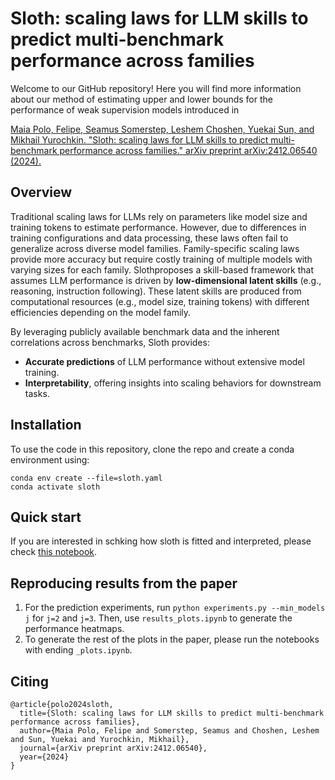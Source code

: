 # Sloth: scaling laws for LLM skills to predict multi-benchmark performance across families

Welcome to our GitHub repository! Here you will find more information about our method of estimating upper and lower bounds for the performance of weak supervision models introduced in

[Maia Polo, Felipe, Seamus Somerstep, Leshem Choshen, Yuekai Sun, and Mikhail Yurochkin. "Sloth: scaling laws for LLM skills to predict multi-benchmark performance across families." arXiv preprint arXiv:2412.06540 (2024).](https://arxiv.org/abs/2412.06540)

## Overview

Traditional scaling laws for LLMs rely on parameters like model size and training tokens to estimate performance. However, due to differences in training configurations and data processing, these laws often fail to generalize across diverse model families. Family-specific scaling laws provide more accuracy but require costly training of multiple models with varying sizes for each family. Slothproposes a skill-based framework that assumes LLM performance is driven by **low-dimensional latent skills** (e.g., reasoning, instruction following). These latent skills are produced from computational resources (e.g., model size, training tokens) with different efficiencies depending on the model family.

By leveraging publicly available benchmark data and the inherent correlations across benchmarks, Sloth provides:  
- **Accurate predictions** of LLM performance without extensive model training.  
- **Interpretability**, offering insights into scaling behaviors for downstream tasks.  

## Installation

To use the code in this repository, clone the repo and create a conda environment using:

```
conda env create --file=sloth.yaml
conda activate sloth
```

##  Quick start

If you are interested in schking how sloth is fitted and interpreted, please check [this notebook](https://github.com/felipemaiapolo/sloth/notebooks/interpretability_plots.ipynb).


## Reproducing results from the paper

1. For the prediction experiments, run `python experiments.py --min_models j` for `j=2` and `j=3`. Then, use `results_plots.ipynb` to generate the performance heatmaps. 
2. To generate the rest of the plots in the paper, please run the notebooks with ending `_plots.ipynb`.


## Citing

```
@article{polo2024sloth,
  title={Sloth: scaling laws for LLM skills to predict multi-benchmark performance across families},
  author={Maia Polo, Felipe and Somerstep, Seamus and Choshen, Leshem and Sun, Yuekai and Yurochkin, Mikhail},
  journal={arXiv preprint arXiv:2412.06540},
  year={2024}
}
```
